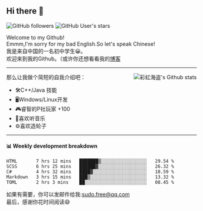 ## Hi there 👋

![GitHub followers](https://img.shields.io/github/followers/chhdao?style=social)
![GitHub User's stars](https://img.shields.io/github/stars/chhdao?style=social)

Welcome to my Github!  
Emmm,I'm sorry for my bad English.So let's speak Chinese!  
我是来自中国的一名初中学生😀。  
欢迎来到我的Github。（或许你还想看看我的[博客](https://blog.kawayi.moe/)
<hr>

<div align="right"><img alt="彩虹海盗's Github stats" align="right" src="https://github-readme-stats.vercel.app/api?username=chhdao"/></div>

那么让我做个简短的自我介绍吧：  
+ 🛠️C++/Java 技能  
+ 🖥️Windows/Linux开发  
+ 🎮睿智的P社玩家 +100  
+ 🎵喜欢听音乐  
+ ⚙️喜欢造轮子
<hr>

#### 📊 Weekly development breakdown
<!--START_SECTION:waka-->
```text
HTML       7 hrs 12 mins   ███████▒░░░░░░░░░░░░░░░░░   29.54 % 
SCSS       6 hrs 25 mins   ██████▓░░░░░░░░░░░░░░░░░░   26.32 % 
C#         4 hrs 32 mins   ████▓░░░░░░░░░░░░░░░░░░░░   18.59 % 
Markdown   3 hrs 15 mins   ███▒░░░░░░░░░░░░░░░░░░░░░   13.32 % 
TOML       2 hrs 3 mins    ██░░░░░░░░░░░░░░░░░░░░░░░   08.45 % 
```
<!--END_SECTION:waka-->

如果有需要，你可以发邮件给我:sudo.free@qq.com  
最后，感谢你花时间阅读😄


